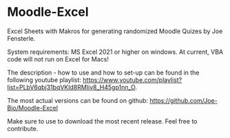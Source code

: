 # Moodle-Excel
Excel Sheets with Makros for generating randomized Moodle Quizes by Joe Fensterle.

System requirements: MS Excel 2021 or higher on windows. At current, VBA code will not run on Excel for Macs!

The description - how to use and how to set-up can be found in the following youtube playlist: https://www.youtube.com/playlist?list=PLbV6qbj31bqVKld8RMIiv8_H45gp1nn_O.

The most actual versions can be found on github: https://github.com/Joe-Bio/Moodle-Excel

Make sure to use to download the most recent release. Feel free to contribute.
